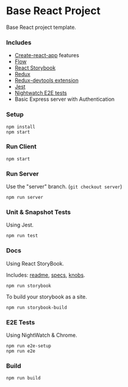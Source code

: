 # Base React Project

Base React project template.

### Includes

- [Create-react-app](https://github.com/facebookincubator/create-react-app) features
- [Flow](https://flowtype.org/)
- [React Storybook](https://github.com/storybooks/react-storybook)
- [Redux](https://github.com/reactjs/redux)
- [Redux-devtools extension](https://github.com/zalmoxisus/redux-devtools-extension)
- [Jest](http://facebook.github.io/jest/)
- [Nightwatch E2E tests](http://nightwatchjs.org/)
- Basic Express server with Authentication

### Setup

```shell
npm install
npm start
```

### Run Client

```shell
npm start
```

### Run Server

Use the "server" branch. (`git checkout server`)

```shell
npm run server
```

### Unit & Snapshot Tests

Using Jest.

```shell
npm run test
```

### Docs

Using React StoryBook.

Includes: [readme](https://github.com/tuchk4/storybook-readme), [specs](https://github.com/mthuret/storybook-addon-specifications), [knobs](https://github.com/storybooks/storybook-addon-knobs). 

```shell
npm run storybook
```

To build your storybook as a site.

```shell
npm run storybook-build
```

### E2E Tests

Using NightWatch & Chrome.

```shell
npm run e2e-setup
npm run e2e
```

### Build

```shell
npm run build
```

